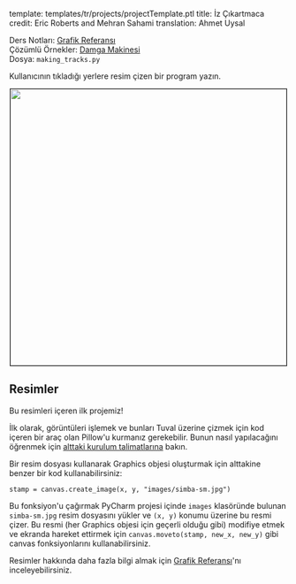 template: templates/tr/projects/projectTemplate.ptl
title: İz Çıkartmaca
credit: Eric Roberts and Mehran Sahami
translation: Ahmet Uysal

Ders Notları: [Grafik Referansı]({{pathToRoot}}tr/resources/graphics.html)<br/>
Çözümlü Örnekler: [Damga Makinesi]({{pathToRoot}}tr/projects/stampTool/)<br/>
Dosya: `making_tracks.py`

Kullanıcının tıkladığı yerlere resim çizen bir program yazın.

<center>
  <img style="width:500px;border: 1px solid #000000" src="{{pathToRoot}}img/projects/makingTracks/demo.png">
</center>

## Resimler

Bu resimleri içeren ilk projemiz!

İlk olarak, görüntüleri işlemek ve bunları Tuval üzerine çizmek için kod içeren bir araç olan Pillow'u kurmanız gerekebilir. Bunun nasıl yapılacağını öğrenmek için [alttaki kurulum talimatlarına]({{pathToRoot}}/en/resources/install.html#installing-graphics) bakın.

Bir resim dosyası kullanarak Graphics objesi oluşturmak için alttakine benzer bir kod kullanabilirsiniz:

```
stamp = canvas.create_image(x, y, "images/simba-sm.jpg")
```

Bu fonksiyon'u çağırmak PyCharm projesi içinde `images` klasöründe bulunan `simba-sm.jpg` resim dosyasını yükler ve `(x, y)` konumu üzerine bu resmi çizer.
Bu resmi (her Graphics objesi için geçerli olduğu gibi) modifiye etmek ve ekranda hareket ettirmek için `canvas.moveto(stamp, new_x, new_y)` gibi canvas fonksiyonlarını kullanabilirsiniz.

Resimler hakkında daha fazla bilgi almak için [Grafik Referansı]({{pathToRoot}}tr/resources/graphics.html)'nı inceleyebilirsiniz.

